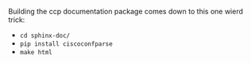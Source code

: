 
Building the ccp documentation package comes down to this one wierd trick:

- `cd sphinx-doc/`
- `pip install ciscoconfparse`
- `make html`
